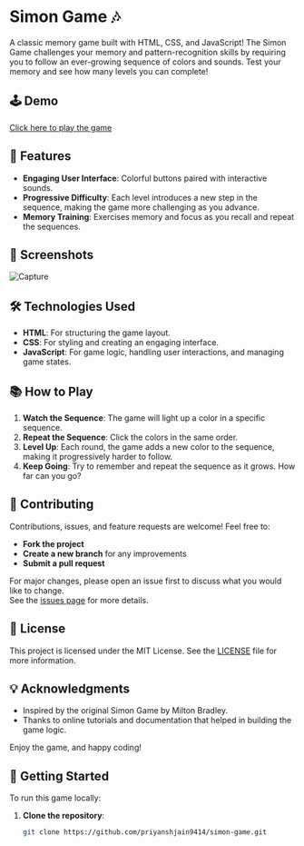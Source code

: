 # Simon Game 🎶

A classic memory game built with HTML, CSS, and JavaScript! The Simon Game challenges your memory and pattern-recognition skills by requiring you to follow an ever-growing sequence of colors and sounds. Test your memory and see how many levels you can complete!

## 🕹️ Demo

[Click here to play the game](https://priyanshjain9414.github.io/simon-game)  

## 🎨 Features

- **Engaging User Interface**: Colorful buttons paired with interactive sounds.
- **Progressive Difficulty**: Each level introduces a new step in the sequence, making the game more challenging as you advance.
- **Memory Training**: Exercises memory and focus as you recall and repeat the sequences.

## 📸 Screenshots

![Capture](https://github.com/user-attachments/assets/64265690-2ae7-4f9e-afeb-eb756be59b12)

## 🛠️ Technologies Used

- **HTML**: For structuring the game layout.
- **CSS**: For styling and creating an engaging interface.
- **JavaScript**: For game logic, handling user interactions, and managing game states.

## 📚 How to Play

1. **Watch the Sequence**: The game will light up a color in a specific sequence.
2. **Repeat the Sequence**: Click the colors in the same order.
3. **Level Up**: Each round, the game adds a new color to the sequence, making it progressively harder to follow.
4. **Keep Going**: Try to remember and repeat the sequence as it grows. How far can you go?

## 🤝 Contributing

Contributions, issues, and feature requests are welcome! Feel free to:

- **Fork the project**
- **Create a new branch** for any improvements
- **Submit a pull request**

For major changes, please open an issue first to discuss what you would like to change.  
See the [issues page](../../issues) for more details.

## 📄 License

This project is licensed under the MIT License. See the [LICENSE](LICENSE) file for more information.

## 💡 Acknowledgments

- Inspired by the original Simon Game by Milton Bradley.
- Thanks to online tutorials and documentation that helped in building the game logic.

Enjoy the game, and happy coding!


## 🚀 Getting Started

To run this game locally:

1. **Clone the repository**:
   ```bash
   git clone https://github.com/priyanshjain9414/simon-game.git
